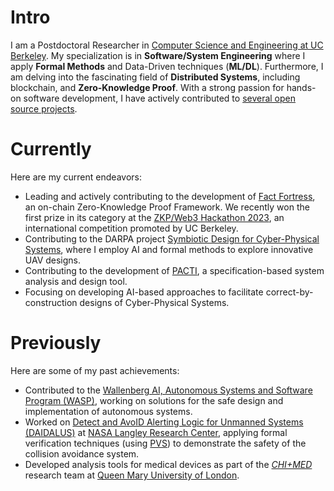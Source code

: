 # Intro

I am a Postdoctoral Researcher in [Computer Science and Engineering at UC Berkeley](https://www.icyphy.org/people.html). My specialization is in **Software/System Engineering** where I apply **Formal Methods** and Data-Driven techniques (**ML/DL**). Furthermore, I am delving into the fascinating field of **Distributed Systems**, including blockchain, and **Zero-Knowledge Proof**. With a strong passion for hands-on software development, I have actively contributed to [several open source projects](https://pierg.github.io/projects).

# Currently

Here are my current endeavors:

- Leading and actively contributing to the development of [Fact Fortress](https://pierg.github.io/fact-fortress-web/), an on-chain Zero-Knowledge Proof Framework. We recently won the first prize in its category at the [ZKP/Web3 Hackathon 2023](https://zk-hacking.org), an international competition promoted by UC Berkeley.
- Contributing to the DARPA project [Symbiotic Design for Cyber-Physical Systems](https://www.darpa.mil/program/symbiotic-design-for-cyber-physical-systems), where I employ AI and formal methods to explore innovative UAV designs.
- Contributing to the development of [PACTI](https://www.pacti.org), a specification-based system analysis and design tool.
- Focusing on developing AI-based approaches to facilitate correct-by-construction designs of Cyber-Physical Systems.

# Previously

Here are some of my past achievements:

- Contributed to the [Wallenberg AI, Autonomous Systems and Software Program (WASP)](https://wasp-sweden.org), working on solutions for the safe design and implementation of autonomous systems.
- Worked on [Detect and AvoID Alerting Logic for Unmanned Systems (DAIDALUS)](https://github.com/nasa/daidalus) at [NASA Langley Research Center](https://www.nasa.gov/langley), applying formal verification techniques (using [PVS](https://pvs.csl.sri.com)) to demonstrate the safety of the collision avoidance system.
- Developed analysis tools for medical devices as part of the [_CHI+MED_](https://www.chi-med.ac.uk/research/) research team at [Queen Mary University of London](https://www.qmul.ac.uk).
